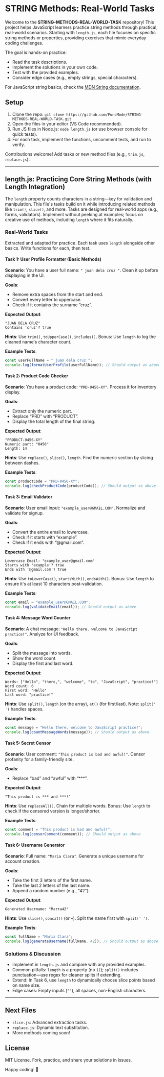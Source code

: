 # STRING Methods: Real-World Tasks

Welcome to the **STRING-METHODS-REAL-WORLD-TASK** repository! This project helps JavaScript learners practice string methods through practical, real-world scenarios. Starting with `length.js`, each file focuses on specific string methods or properties, providing exercises that mimic everyday coding challenges.

The goal is hands-on practice:
- Read the task descriptions.
- Implement the solutions in your own code.
- Test with the provided examples.
- Consider edge cases (e.g., empty strings, special characters).

For JavaScript string basics, check the [MDN String documentation](https://developer.mozilla.org/en-US/docs/Web/JavaScript/Reference/Global_Objects/String).

## Setup
1. Clone the repo: `git clone https://github.com/FuncMode/STRING-METHODS-REAL-WORLD-TASK.git`
2. Open the files in your editor (VS Code recommended).
3. Run JS files in Node.js: `node length.js` (or use browser console for quick tests).
4. For each task, implement the functions, uncomment tests, and run to verify.

Contributions welcome! Add tasks or new method files (e.g., `trim.js`, `replace.js`).

---

## length.js: Practicing Core String Methods (with Length Integration)

The `length` property counts characters in a string—key for validation and manipulation. This file's tasks build on it while introducing related methods like `trim()`, `slice()`, and more. Tasks are designed for real-world apps (e.g., forms, validators). Implement without peeking at examples; focus on creative use of methods, including `length` where it fits naturally.

### Real-World Tasks
Extracted and adapted for practice. Each task uses `length` alongside other basics. Write functions for each, then test.

#### Task 1: User Profile Formatter (Basic Methods)
**Scenario**: You have a user full name: `" juan dela cruz "`. Clean it up before displaying in the UI.

**Goals**:
- Remove extra spaces from the start and end.
- Convert every letter to uppercase.
- Check if it contains the surname “cruz”.

**Expected Output**:
```
"JUAN DELA CRUZ"
Contains 'cruz'? true
```

**Hints**: Use `trim()`, `toUpperCase()`, `includes()`. Bonus: Use `length` to log the cleaned name's character count.

**Example Tests**:
```javascript
const userFullName = " juan dela cruz ";
console.log(formatUserProfile(userFullName)); // Should output as above
```

#### Task 2: Product Code Checker
**Scenario**: You have a product code: `"PRD-0456-XY"`. Process it for inventory display.

**Goals**:
- Extract only the numeric part.
- Replace “PRD” with “PRODUCT”.
- Display the total length of the final string.

**Expected Output**:
```
"PRODUCT-0456-XY"
Numeric part: "0456"
Length: 14
```

**Hints**: Use `replace()`, `slice()`, `length`. Find the numeric section by slicing between dashes.

**Example Tests**:
```javascript
const productCode = "PRD-0456-XY";
console.log(checkProductCode(productCode)); // Should output as above
```

#### Task 3: Email Validator
**Scenario**: User email input: `"example_user@GMAIL.COM"`. Normalize and validate for signup.

**Goals**:
- Convert the entire email to lowercase.
- Check if it starts with “example”.
- Check if it ends with “@gmail.com”.

**Expected Output**:
```
Lowercase Email: "example_user@gmail.com"
Starts with 'example'? true
Ends with '@gmail.com'? true
```

**Hints**: Use `toLowerCase()`, `startsWith()`, `endsWith()`. Bonus: Use `length` to ensure it's at least 10 characters post-validation.

**Example Tests**:
```javascript
const email = "example_user@GMAIL.COM";
console.log(validateEmail(email)); // Should output as above
```

#### Task 4: Message Word Counter
**Scenario**: A chat message: `"Hello there, welcome to JavaScript practice!"`. Analyze for UI feedback.

**Goals**:
- Split the message into words.
- Show the word count.
- Display the first and last word.

**Expected Output**:
```
Words: ["Hello", "there,", "welcome", "to", "JavaScript", "practice!"]
Word count: 6
First word: "Hello"
Last word: "practice!"
```

**Hints**: Use `split()`, `length` (on the array), `at()` (for first/last). Note: `split(' ')` handles spaces.

**Example Tests**:
```javascript
const message = "Hello there, welcome to JavaScript practice!";
console.log(countMessageWords(message)); // Should output as above
```

#### Task 5: Secret Censor
**Scenario**: User comment: `"This product is bad and awful!"`. Censor profanity for a family-friendly site.

**Goals**:
- Replace “bad” and “awful” with “***”.

**Expected Output**:
```
"This product is *** and ***!"
```

**Hints**: Use `replaceAll()`. Chain for multiple words. Bonus: Use `length` to check if the censored version is longer/shorter.

**Example Tests**:
```javascript
const comment = "This product is bad and awful!";
console.log(censorComment(comment)); // Should output as above
```

#### Task 6: Username Generator
**Scenario**: Full name: `"Maria Clara"`. Generate a unique username for account creation.

**Goals**:
- Take the first 3 letters of the first name.
- Take the last 2 letters of the last name.
- Append a random number (e.g., "42").

**Expected Output**:
```
Generated Username: "Marra42"
```

**Hints**: Use `slice()`, `concat()` (or `+`). Split the name first with `split(' ')`.

**Example Tests**:
```javascript
const fullName = "Maria Clara";
console.log(generateUsername(fullName, 42)); // Should output as above
```

### Solutions & Discussion
- Implement in `length.js` and compare with any provided examples.
- Common pitfalls: `length` is a property (no `()`); `split()` includes punctuation—use regex for cleaner splits if extending.
- Extend: In Task 6, use `length` to dynamically choose slice points based on name size.
- Edge cases: Empty inputs (`""`), all spaces, non-English characters.

---

## Next Files
- `slice.js`: Advanced extraction tasks.
- `replace.js`: Dynamic text substitution.
- More methods coming soon!

## License
MIT License. Fork, practice, and share your solutions in issues.

Happy coding! 🚀

